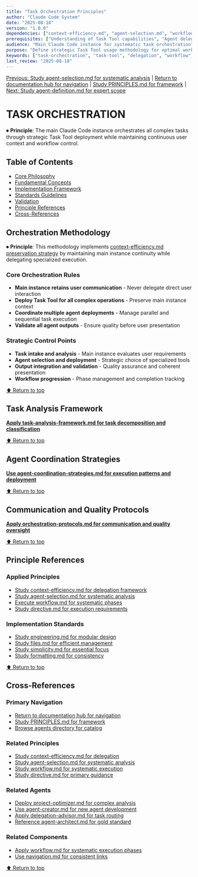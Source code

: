 ```yaml
---
title: "Task Orchestration Principles"
author: "Claude Code System"
date: "2025-08-18"
version: "1.0.0"
dependencies: ["context-efficiency.md", "agent-selection.md", "workflow.md"]
prerequisites: ["Understanding of Task Tool capabilities", "Agent delegation framework"]
audience: "Main Claude Code instance for systematic task orchestration"
purpose: "Define strategic Task Tool usage methodology for optimal workflow orchestration"
keywords: ["task-orchestration", "task-tool", "delegation", "workflow", "main-instance", "coordination"]
last_review: "2025-08-18"
---
```


[Previous: Study agent-selection.md for systematic analysis](agent-selection.md) | [Return to documentation hub for navigation](../index.md) | [Study PRINCIPLES.md for framework](../PRINCIPLES.md) | [Next: Study agent-definition.md for expert scope](agent-definition.md)

# TASK ORCHESTRATION

⏺ **Principle**: The main Claude Code instance orchestrates all complex tasks through strategic Task Tool deployment while maintaining continuous user context and workflow control.

## Table of Contents
- [Core Philosophy](#core-philosophy)
- [Fundamental Concepts](#fundamental-concepts)
- [Implementation Framework](#implementation-framework)
- [Standards Guidelines](#standards-guidelines)
- [Validation](#validation)
- [Principle References](#principle-references)
- [Cross-References](#cross-references)

## Orchestration Methodology

⏺ **Principle**: This methodology implements [context-efficiency.md preservation strategy](context-efficiency.md#context-preservation-strategy) by maintaining main instance continuity while delegating specialized execution.

### Core Orchestration Rules
- **Main instance retains user communication** - Never delegate direct user interaction
- **Deploy Task Tool for all complex operations** - Preserve main instance context
- **Coordinate multiple agent deployments** - Manage parallel and sequential task execution
- **Validate all agent outputs** - Ensure quality before user presentation

### Strategic Control Points
- **Task intake and analysis** - Main instance evaluates user requirements
- **Agent selection and deployment** - Strategic choice of specialized tools
- **Output integration and validation** - Quality assurance and coherent presentation
- **Workflow progression** - Phase management and completion tracking

[⬆ Return to top](#task-orchestration)

## Task Analysis Framework

**[Apply task-analysis-framework.md for task decomposition and classification](../components/task-analysis-framework.md)**

[⬆ Return to top](#task-orchestration)

## Agent Coordination Strategies

**[Use agent-coordination-strategies.md for execution patterns and deployment](../components/agent-coordination-strategies.md)**

[⬆ Return to top](#task-orchestration)

## Communication and Quality Protocols

**[Apply orchestration-protocols.md for communication and quality oversight](../components/orchestration-protocols.md)**

[⬆ Return to top](#task-orchestration)

## Principle References

### Applied Principles
- [Study context-efficiency.md for delegation framework](context-efficiency.md)
- [Study agent-selection.md for systematic analysis](agent-selection.md)
- [Execute workflow.md for systematic phases](workflow.md)
- [Study directive.md for execution requirements](directive.md)

### Implementation Standards
- [Study engineering.md for modular design](engineering.md)
- [Study files.md for efficient management](files.md)
- [Study simplicity.md for essential focus](simplicity.md)
- [Study formatting.md for consistency](formatting.md)

[⬆ Return to top](#task-orchestration)

## Cross-References

### Primary Navigation
- [Return to documentation hub for navigation](../index.md)
- [Study PRINCIPLES.md for framework](../PRINCIPLES.md)
- [Browse agents directory for catalog](../agents/)

### Related Principles
- [Study context-efficiency.md for delegation](context-efficiency.md)
- [Study agent-selection.md for systematic analysis](agent-selection.md)
- [Study workflow.md for systematic execution](workflow.md)
- [Study directive.md for primary guidance](directive.md)

### Related Agents
- [Deploy project-optimizer.md for complex analysis](../agents/project-optimizer.md)
- [Use agent-creator.md for new agent development](../agents/agent-creator.md)
- [Apply delegation-advisor.md for task routing](../agents/delegation-advisor.md)
- [Reference agent-architect.md for gold standard](../agents/agent-architect.md)

### Related Components
- [Apply workflow.md for systematic execution phases](workflow.md)
- [Use navigation.md for consistent links](../components/navigation.md)

[⬆ Return to top](#task-orchestration)